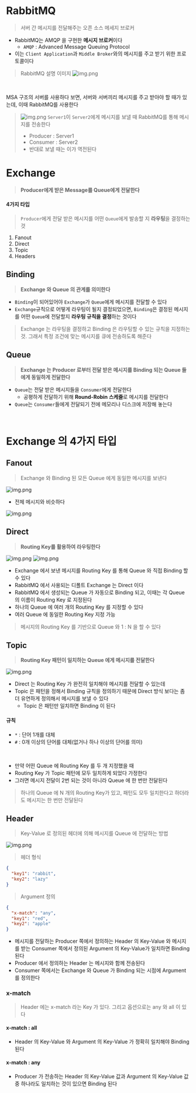 # RabbitMQ

> 서버 간 메시지를 전달해주는 오픈 소스 메세지 브로커

* RabbitMQ는 AMQP 을 구현한 **메시지 브로커**이다
    * `AMQP` : Advanced Message Queuing Protocol
* 이는 `Client Application`과 `Middle Broker`와의 메시지를 주고 받기 위한 프로토콜이다

> RabbitMQ 설명 이미지
> ![img.png](img/RabbitMQ%20설명%20이미지.png)

<br>

MSA 구조의 서버를 사용하다 보면, 서버와 서버끼리 메시지를 주고 받아야 할 때가 있는데, 이때 RabbitMQ를 사용한다
> ![img.png](img/RabbitMQ와%20Server.png)
> `Server1`이 `Server2`에게 메시지를 보낼 때 RabbitMQ를 통해 메시지를 전송한다
> * Producer : Server1
> * Consumer : Server2
> * 반대로 보낼 때는 이가 역전된다

# Exchange

> **Producer에게 받은 Message를 Queue에게 전달한다**

#### 4가지 타입

> `Producer`에게 전달 받은 메시지를 어떤 `Queue`에게 발송할 지 **라우팅**을 결정하는 것

1. Fanout
2. Direct
3. Topic
4. Headers

## Binding

> **Exchange 와 Queue 의 관계를 의미한다**

* `Binding`이 되어있어야 `Exchange`가 `Queue`에게 메시지를 전달할 수 있다
* `Exchange`규칙으로 어떻게 라우팅이 될지 결정되었으면, `Binding`은 결정된 메시지를 어떤 `Queue`에 전달할지 **라우팅 규칙을 결정**하는 것이다

> Exchange 는 라우팅을 결정하고 Binding 은 라우팅할 수 있는 규칙을 지정하는 것.
> 그래서 특정 조건에 맞는 메시지를 큐에 전송하도록 해준다

## Queue

> **Exchange 는 Producer 로부터 전달 받은 메시지를 Binding 되는 Queue 들에게 동일하게 전달한다**

* `Queue`는 전달 받은 메시지들을 `Consumer`에게 전달한다
    * 공평하게 전달하기 위해 **Round-Robin 스케줄**로 메시지를 전달한다
* `Queue`는 `Consumer`들에게 전달되기 전에 메모리나 디스크에 저장해 놓는다

<br>

# Exchange 의 4가지 타입

## Fanout

> Exchange 와 Binding 된 모든 Queue 에게 동일한 메시지를 보낸다

![img.png](img/RabbitMQ-Fanout.png)

* 전체 메시지와 비슷하다

![img.png](img/RabbitMQ-Fanout.png)

## Direct

> **Routing Key를 활용하여 라우팅한다**

![img.png](img/RabbitMQ-DirectExample1.png)
![img.png](img/RabbitMQ-DirectExample2.png)

* Exchange 에서 보낸 메시지를 Routing Key 를 통해 Queue 와 직접 Binding 할 수 있다
* RabbitMQ 에서 사용되는 디폴트 Exchange 는 Direct 이다
* RabbitMQ 에서 생성되는 Queue 가 자동으로 Binding 되고, 이때는 각 Queue 의 이름이 Routing Key 로 지정된다
* 하나의 Queue 에 여러 개의 Routing Key 를 지정할 수 있다
* 여러 Queue 에 동일한 Routing Key 지정 가능

> 메시지의 Routing Key 를 기반으로 Queue 와 1 : N 을 할 수 있다

## Topic

> **Routing Key 패턴이 일치하는 Queue 에게 메시지를 전달한다**

![img.png](img/RabbitMQ-TopicExample.png)

* Direct 는 Routing Key 가 완전히 일치해야 메시지를 전달할 수 있는데
* Topic 은 패턴을 정해서 Binding 규칙을 정의하기 때문에 Direct 방식 보다는 좀 더 유연하게 정의해서 메시지를 보낼 수 있다
    * Topic 은 패턴만 일치하면 Binding 이 된다

#### 규칙

* `*` : 단어 1개를 대체
* `#` : 0개 이상의 단어를 대체(없거나 하나 이상의 단어를 의미)

<br>

* 만약 어떤 Queue 에 Routing Key 를 두 개 지정했을 때
* Routing Key 가 Topic 패턴에 모두 일치하게 되었다 가정한다
* 그러면 메시지 전달이 2번 되는 것이 아니라 Queue 에 한 번만 전달된다

> 하나의 Queue 에 N 개의 Routing Key가 있고, 패턴도 모두 일치한다고 하더라도
> 메시지는 한 번만 전달된다

## Header

> Key-Value 로 정의된 헤더에 의해 메시지를 Queue 에 전달하는 방법

![img.png](img/RabbitMQ-HeaderExample.png)

> 헤더 형식

```json
{
  "key1": "rabbit",
  "key2": "lazy"
}
```

> Argument 정의

```json
{
  "x-match": "any",
  "key1": "red",
  "key2": "apple"
}
```

* 메시지를 전달하는 Producer 쪽에서 정의하는 Header 의 Key-Value 와 메시지를 받는 Consumer 쪽에서 정의된 Argument 의 Key-Value가 일치하면 Binding 된다
* Producer 에서 정의하는 Header 는 메시지와 함께 전송된다
* Consumer 쪽에서는 Exchange 와 Queue 가 Binding 되는 시점에 Argument 를 정의한다

### x-match

> Header 에는 x-match 라는 Key 가 있다. 그리고 옵션으로는 any 와 all 이 있다

#### x-match : all

* Header 의 Key-Value 와 Argument 의 Key-Value 가 정확히 일치해야 Binding 된다

#### x-match : any

* Producer 가 전송하는 Header 의 Key-Value 값과 Argument 의 Key-Value 값 중 하나라도 일치하는 것이 있으면 Binding 된다
